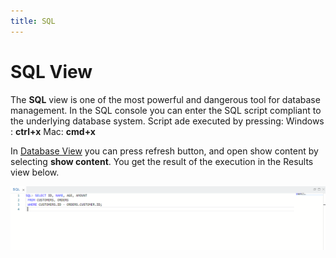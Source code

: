 ```yaml
---
title: SQL
---
```


SQL View
===

The **SQL** view is one of the most powerful and dangerous tool for database management.
In the SQL console you can enter the SQL script compliant to the underlying database system.
Script ade executed by pressing:
 Windows : **ctrl+x**
 Mac: **cmd+x**

In [Database View](https://www.dirigible.io/help/development/ide/views/database/) you can press refresh button, and open show content by selecting **show content**.
You get the result of the execution in the Results view below.

![SQL view](../../../images/ide_view_sql.png)


